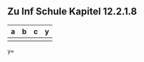 
## Zu Inf Schule Kapitel 12.2.1.8


| a   | b   | c   | y   |
| --- | --- | --- | --- |
|     |     |     |     |


```
y=
```
